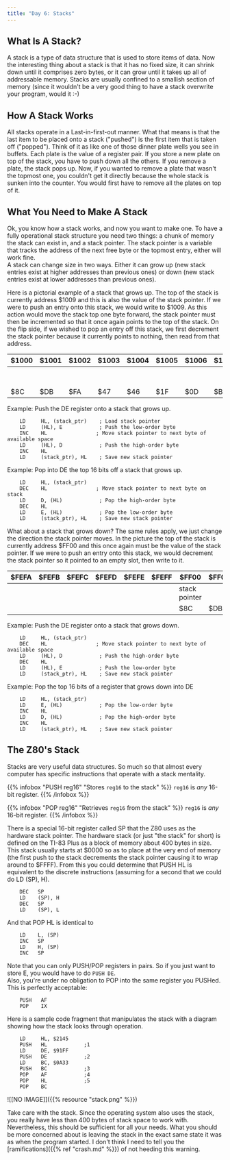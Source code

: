 ```yaml
---
title: "Day 6: Stacks"
---
```

## What Is A Stack?

A stack is a type of data structure that is used to store items of data.
Now the interesting thing about a stack is that it has no fixed size, it
can shrink down until it comprises zero bytes, or it can grow until it
takes up all of addressable memory. Stacks are usually confined to a
smallish section of memory (since it wouldn't be a very good thing to
have a stack overwrite your program, would it :-)

## How A Stack Works

All stacks operate in a Last-in-first-out manner. What that means is
that the last item to be placed onto a stack ("pushed") is the first
item that is taken off ("popped"). Think of it as like one of those
dinner plate wells you see in buffets. Each plate is the value of a
register pair. If you store a new plate on top of the stack, you have to
push down all the others. If you remove a plate, the stack pops up. Now,
if you wanted to remove a plate that wasn't the topmost one, you
couldn't get it directly because the whole stack is sunken into the
counter. You would first have to remove all the plates on top of it.

## What You Need to Make A Stack

Ok, you know how a stack works, and now you want to make one. To have a
fully operational stack structure you need two things: a chunk of memory
the stack can exist in, and a stack pointer. The stack pointer is a
variable that tracks the address of the next free byte or the topmost
entry, either will work fine.\
 A stack can change size in two ways. Either it can grow up (new stack
entries exist at higher addresses than previous ones) or down (new stack
entries exist at lower addresses than previous ones).

Here is a pictorial example of a stack that grows up. The top of the
stack is currently address \$1009 and this is also the value of the
stack pointer. If we were to push an entry onto this stack, we would
write to \$1009. As this action would move the stack top one byte
forward, the stack pointer must then be incremented so that it once
again points to the top of the stack. On the flip side, if we wished to
pop an entry off this stack, we first decrement the stack pointer
because it currently points to nothing, then read from that address.

| \$1000 | \$1001 | \$1002 | \$1003 | \$1004 | \$1005 | \$1006 | \$1007 | \$1008 | \$1009           | \$100A | \$100B | \$100C | \$100D |
|--------|--------|--------|--------|--------|--------|--------|--------|--------|------------------|--------|--------|--------|--------|
|        |        |        |        |        |        |        |        |        | stack<br>pointer |        |        |        |        | 
| \$8C   | \$DB   | \$FA   | \$47   | \$46   | \$1F   | \$0D   | \$B8   | \$03   |                  |        |        |        |        |

Example: Push the DE register onto a stack that grows up.

        LD     HL, (stack_ptr)    ; Load stack pointer
        LD     (HL), E            ; Push the low-order byte
        INC    HL                ; Move stack pointer to next byte of available space
        LD     (HL), D            ; Push the high-order byte
        INC    HL
        LD     (stack_ptr), HL    ; Save new stack pointer

Example: Pop into DE the top 16 bits off a stack that grows up.

        LD     HL, (stack_ptr)
        DEC    HL                ; Move stack pointer to next byte on stack
        LD     D, (HL)            ; Pop the high-order byte
        DEC    HL
        LD     E, (HL)            ; Pop the low-order byte
        LD     (stack_ptr), HL    ; Save new stack pointer

What about a stack that grows down? The same rules apply, we just change
the direction the stack pointer moves. In the picture the top of the
stack is currently address \$FF00 and this once again must be the value
of the stack pointer. If we were to push an entry onto this stack, we
would decrement the stack pointer so it pointed to an empty slot, then
write to it.

| \$FEFA | \$FEFB | \$FEFC | \$FEFD | \$FEFE | \$FEFF | \$FF00           | \$FF01 | \$FF02 | \$FF03 | \$FF04 | \$FF05 | \$FF06 | \$FF07 |
|--------|--------|--------|--------|--------|--------|------------------|--------|--------|--------|--------|--------|--------|--------|
|        |        |        |        |        |        | stack<br>pointer |        |        |        |        |        |        |        |
|        |        |        |        |        |        | \$8C             | \$DB   | \$FA   | \$47   | \$46   | \$1F   | \$0D   | \$B8   | 

Example: Push the DE register onto a stack that grows down.

        LD     HL, (stack_ptr)
        DEC    HL                ; Move stack pointer to next byte of available space
        LD     (HL), D            ; Push the high-order byte
        DEC    HL
        LD     (HL), E            ; Push the low-order byte
        LD     (stack_ptr), HL    ; Save new stack pointer

Example: Pop the top 16 bits of a register that grows down into DE

        LD     HL, (stack_ptr)
        LD     E, (HL)            ; Pop the low-order byte
        INC    HL
        LD     D, (HL)            ; Pop the high-order byte
        INC    HL
        LD     (stack_ptr), HL    ; Save new stack pointer

## The Z80's Stack

Stacks are very useful data structures. So much so that almost every
computer has specific instructions that operate with a stack mentality.

{{% infobox "PUSH reg16" "Stores `reg16` to the stack" %}}
`reg16` is *any* 16-bit register.
{{% /infobox %}}

{{% infobox "POP reg16" "Retrieves `reg16` from the stack" %}}
`reg16` is *any* 16-bit register.
{{% /infobox %}}

There is a special 16-bit register called SP that the Z80 uses as the
hardware stack pointer. The hardware stack (or just "the stack" for
short) is defined on the TI-83 Plus as a block of memory about 400 bytes
in size. This stack usually starts at \$0000 so as to place at the very
end of memory (the first push to the stack decrements the stack pointer
causing it to wrap around to \$FFFF). From this you could determine that
PUSH HL is equivalent to the discrete instructions (assuming for a
second that we could do LD (SP), H).

        DEC   SP
        LD    (SP), H
        DEC   SP
        LD    (SP), L

And that POP HL is identical to

        LD    L, (SP)
        INC   SP
        LD    H, (SP)
        INC   SP

Note that you can only PUSH/POP registers in pairs. So if you just want
to store E, you would have to do `PUSH DE`.\
 Also, you're under no obligation to POP into the same register you
PUSHed. This is perfectly acceptable:

        PUSH   AF
        POP    IX

Here is a sample code fragment that manipulates the stack with a diagram
showing how the stack looks through operation.

        LD     HL, $2145
        PUSH   HL            ;1
        LD     DE, $91FF
        PUSH   DE            ;2
        LD     BC, $0A33
        PUSH   BC            ;3
        POP    AF            ;4
        POP    HL            ;5
        POP    BC

![[NO IMAGE]]({{% resource "stack.png" %}})

Take care with the stack. Since the operating system also uses the
stack, you really have less than 400 bytes of stack space to work with.
Nevertheless, this should be sufficient for all your needs. What you
should be more concerned about is leaving the stack in the exact same
state it was as when the program started. I don't think I need to tell
you the [ramifications]({{% ref "crash.md" %}}) of not heeding this warning.

